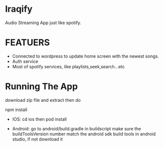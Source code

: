 # Iraqify
Audio Streaming App just like spotify.
# FEATUERS
* Connected to wordpress to update home screen with the newest songs.
* Auth service
* Most of spotify services, like playlists,seek,search...etc
# Running The App
download zip file and extract then do

npm install

* IOS:
cd ios then pod install

* Android:
go to android/build.gradle in buildscript make sure the buildToolsVersion number match the android sdk build tools in android studio, if not download it
